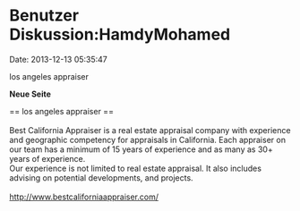 Benutzer Diskussion:HamdyMohamed
================================

Date: 2013-12-13 05:35:47

los angeles appraiser

**Neue Seite**

<div>

== los angeles appraiser ==\
\
Best California Appraiser is a real estate appraisal company with
experience and geographic competency for appraisals in California. Each
appraiser on our team has a minimum of 15 years of experience and as
many as 30+ years of experience.\
Our experience is not limited to real estate appraisal. It also includes
advising on potential developments, and projects.\
\
http://www.bestcaliforniaappraiser.com/

</div>
